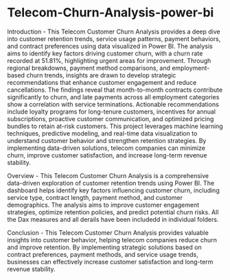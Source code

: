 # Telecom-Churn-Analysis-power-bi
Introduction -
This Telecom Customer Churn Analysis provides a deep dive into customer retention trends, service usage patterns, payment behaviors, and contract preferences using data visualized in Power BI.
The analysis aims to identify key factors driving customer churn, with a churn rate recorded at 51.81%, highlighting urgent areas for improvement. Through regional breakdowns, payment method comparisons, and employment-based churn trends, insights are drawn to develop strategic recommendations that enhance customer engagement and reduce cancellations.
The findings reveal that month-to-month contracts contribute significantly to churn, and late payments across all employment categories show a correlation with service terminations. Actionable recommendations include loyalty programs for long-tenure customers, incentives for annual subscriptions, proactive customer communication, and optimized pricing bundles to retain at-risk customers.
This project leverages machine learning techniques, predictive modeling, and real-time data visualization to understand customer behavior and strengthen retention strategies. By implementing data-driven solutions, telecom companies can minimize churn, improve customer satisfaction, and increase long-term revenue stability.

Overview - 
This Telecom Customer Churn Analysis is a comprehensive data-driven exploration of customer retention trends using Power BI.
The dashboard helps identify key factors influencing customer churn, including service type, contract length, payment method, and customer demographics. The analysis aims to improve customer engagement strategies, optimize retention policies, and predict potential churn risks.
All the Dax measures and all derails have been includedd in individual folders.

Conclusion - 
This Telecom Customer Churn Analysis provides valuable insights into customer behavior, helping telecom companies reduce churn and improve retention. By implementing strategic solutions based on contract preferences, payment methods, and service usage trends, businesses can effectively increase customer satisfaction and long-term revenue stability.
